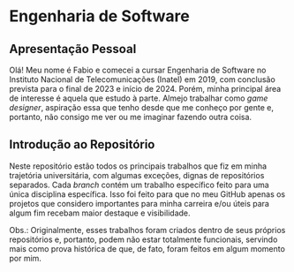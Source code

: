 # Engenharia de Software

## Apresentação Pessoal

Olá! Meu nome é Fabio e comecei a cursar Engenharia de Software no Instituto Nacional de Telecomunicações (Inatel) em 2019, com conclusão prevista para o final de 2023 e início de 2024. Porém, minha principal área de interesse é aquela que estudo à parte. Almejo trabalhar como _game designer_, aspiração essa que tenho desde que me conheço por gente e, portanto, não consigo me ver ou me imaginar fazendo outra coisa.

## Introdução ao Repositório

Neste repositório estão todos os principais trabalhos que fiz em minha trajetória universitária, com algumas exceções, dignas de repositórios separados. Cada _branch_ contém um trabalho específico feito para uma única disciplina específica. Isso foi feito para que no meu GitHub apenas os projetos que considero importantes para minha carreira e/ou úteis para algum fim recebam maior destaque e visibilidade.

Obs.: Originalmente, esses trabalhos foram criados dentro de seus próprios repositórios e, portanto, podem não estar totalmente funcionais, servindo mais como prova histórica de que, de fato, foram feitos em algum momento por mim.
